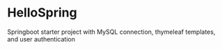 # HelloSpring
Springboot starter project with MySQL connection, thymeleaf templates, and user authentication
